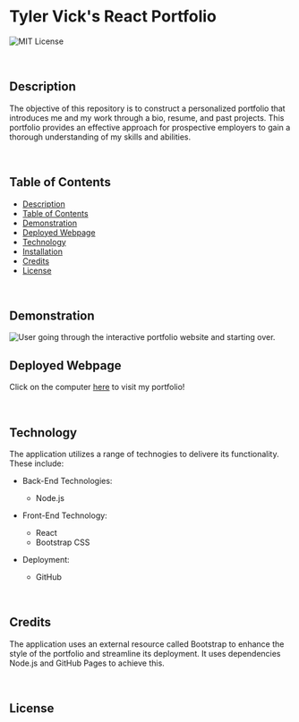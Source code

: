 # Tyler Vick's React Portfolio

![MIT License](https://img.shields.io/badge/license-MIT%20License-black.svg)

<br>

## Description

The objective of this repository is to construct a personalized portfolio that introduces me and my work through a bio, resume, and past projects. This portfolio provides an effective approach for prospective employers to gain a thorough understanding of my skills and abilities.

<br>

## Table of Contents

- [Description](#description)
- [Table of Contents](#table-of-contents)
- [Demonstration](#demonstration)
- [Deployed Webpage](#deployed-webpage)
- [Technology](#technology)
- [Installation](#installation)
- [Credits](#credits)
- [License](#license)

<br>

## Demonstration

![User going through the interactive portfolio website and starting over.](./public/images/portfolio.gif)


## Deployed Webpage

Click on the computer [here](https://jrtvick.github.io/portfolio/) to visit my portfolio!

<br>

## Technology

The application utilizes a range of technogies to delivere its functionality. These include:

- Back-End Technologies:

  - Node.js

- Front-End Technology:

  - React
  - Bootstrap CSS

- Deployment:

  - GitHub

<br>

## Credits

The application uses an external resource called Bootstrap to enhance the style of the portfolio and streamline its deployment. It uses dependencies Node.js and GitHub Pages to achieve this.

<br>

## License
